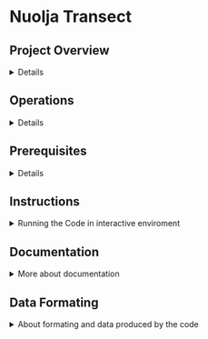 # Nuolja Transect

## Project Overview
<details>
The Nuolja Transect project involves processing data from transect surveys conducted in the Nuolja region. The key components of the project include:

### Directory structure
<details>
<!-- TREE START -->
#### Directory Tree
```tree
project_directory/
├── build.docs.R
├── data
│   ├── DATAHERE.md
├── descriptions
├── docs
│   ├── reference
├── man
├── old.script.R
├── out
├── plots
│   ├── README.md
├── R
│   ├── generate.R
│   ├── helper.R
│   ├── patterns.R
│   ├── repack.R
│   └── validate.R
├── README.md
├── repack
├── script.R
```
<!-- TREE END -->
</details>

### Data Processing
- **Path Functions**: Functions to retrieve paths and directories within the data directory.
- **Filtering Functions**: Functions to filter data based on historical and contemporary perspectives.
- **Date Handling Functions**: Functions to extract and format dates from filenames.
- **Data Reading Functions**: Functions to read and process data files, inserting entries into target data structures.

### Key Functions and Their Purpose
#### Validation 
Validate the data in and log the errors into directory log/
### Example Data
An example of the data format used in this project can be found in the `descriptions/transect_description.csv` file. This file contains information about the transect points, including plot numbers, coordinates (latitude and longitude), and elevations.
#### Notes about Data
- There are inconsistencies in date naming within the dataset.
- One entry from 2022 is missing a valid date.
- Geotaging are inconsistent throught the dataset
</details>

## Operations
<details>

- **getPaths()**: Retrieves the paths of directories within a specified directory, optionally matching a pattern.
- **getDirs()**: Retrieves the names of directories within a specified directory, optionally matching a pattern.
- **getDataFilesPaths()**: Retrieves the paths of data files within a specified directory, optionally matching a pattern.
- **historical()**: Filters input to identify historical perspective.
- **contemporary()**: Filters input to identify contemporary perspective.
- **noneNum()**: Filters out non-numerical characters from input.
- **createDateAndFix()**: Converts a string to a Date object, fixing format if necessary.
- **formatDate()**: Extracts and formats dates from specific string formats.
- **extract_date()**: Extracts the date from a filename in YYYYMMDD format.
- **readFile()**: Reads and processes a data file, returning a structured data frame.
- **insert()**: Inserts a new entry into a target data structure.
- **drawPlots()**: Generates and saves plots based on the provided data frame.
- **dataframeBuilder()**: Builds a data frame by accumulating rows from provided data.

</details>

## Prerequisites
<details>
To run the project, ensure the following are installed and configured on your system:
1. **R and Rtools**  
   - Install the latest version of R from [CRAN](https://cran.r-project.org/).  
   - If on Windows, install Rtools for building and compiling packages.

2. **Required R Packages**  
   These will be install when running the script
   - `dplyr`
   - `ggplot2`
   - `tidyr`
   - `lubridate`
   - `readr`
   - `devtools`
   - `roxygen2`
   - `pkgdown`
</details>

## Instructions
<details>
   <summary>Running the Code in interactive enviroment</summary>
   1. Place your data directories into the `data` directory.
2. Run `Rscript script.r` to process the data. This will generate files in the `/repack` directory and output files in the `/out` directory.
3. Follow the prompted options to validate or generate files as required.

### Running an Interactive R Session in RStudio Terminal
Follow these steps to run your R script interactively in RStudio's terminal, ensuring the working directory is set correctly:

## Running an Interactive R Session in RStudio Terminal

Follow these steps to run your R script interactively in RStudio's terminal, ensuring the working directory is set correctly:

### Step 1: Change the Working Directory in RStudio
Before opening the terminal, set the working directory in RStudio using one of these methods:

#### Option 1: Use the GUI
1. Click on `Session > Set Working Directory > Choose Directory...`.
2. Navigate to the folder containing your R script and click `Open`.

#### Option 2: Use the Console
1. In the RStudio console, set the working directory manually by typing:
   ```r
   setwd("path/to/your/script")
   ```
### Step 2: Open the Terminal in RStudio
- In RStudio, go to `Tools > Terminal > New Terminal`.  
  Alternatively, use the shortcut:  
  - **Windows/Linux**: `Shift + Alt + T`  
  - **Mac**: `Shift + Option + T`

### 
- type
     ```r
   Rscript script.R
   ```
- This will run the script
</details>

## Documentation
<details>
<summary>More about documentation</summary>
The full documentation for this project is available as a GitHub Pages site. You can access it [here](https://nicklassundin.github.io/Abisko-CIRC-Nuolja-Transect/).

This documentation includes detailed information about the project's structure, data processing steps, and usage examples. It is generated automatically from the source code comments using `roxygen2` and `pkgdown`.

### How to Update Documentation
#### Manually
1. Enter `R` enviroment
2. Run `devtools::document()`
3. Run `pkgdown::build_site()`
4. Exit `R` enviroment
3. push to repository
4. pull into master

<!-- #### Github workflow -->
<!-- 1. Ensure your code is properly documented using `roxygen2` comments. -->
<!-- 2. Push your changes to the `beta` branch. -->
<!-- 3. The GitHub Actions workflow will automatically generate and deploy the updated documentation to GitHub Pages. -->
</details>

## Data Formating
<details>
<summary>About formating and data produced by the code</summary>

### File Format Specification for `repack/`

The files in the `repack/` directory are structured as CSV files with detailed information about geographical plots and their associated data. Each file adheres to the following schema:

#### Snow Data
##### Column Descriptions

| **Column Name**  | **Description**                                                                                              |
|-------------------|------------------------------------------------------------------------------------------------------------|
| `plot`           | The plot number associated with the data entry.                                                            |
| `subplot`        | The subplot number within the plot.                                                                         |
| `proj_factor`    | A calculated projection factor, used for scaling or alignment in analyses.                                  |
| `id`             | A unique identifier for each record, formatted as `NS-YYYYMMDD-XXX`, where `XXX` is the sequential entry.  |
| `date`           | The date of the record, formatted as `YYYY-MM-DD`.                                                         |
| `latitude`       | The latitude of the recorded point in decimal degrees.                                                     |
| `longitude`      | The longitude of the recorded point in decimal degrees.                                                    |
| `elevation`      | The elevation at the specific point, measured in meters.                                                   |
| `contemporary`   | A label indicating the contemporary observation status. Possible values:                                    |
|                  | - `o`: Open                                                                                         |
|                  | - `s`: Snow                                                                                              |
|                  | - `os`: Both Open and Snow                                                                        |
| `historical`     | A label indicating the historical observation status. Possible values:                                     |
|                  | - `o`: Open                                                                                         |
|                  | - `s`: Snow                                                                                              |

##### File Characteristics

- **CSV Format**: The files are plain-text, comma-separated value files with a header row for column names.
- **Consistency**: Each row corresponds to a single data point, and all columns are present for every entry.
- **Data Use**: These files are used for analyzing environmental or geographical changes across plots and subplots.

##### Example Data

Below is an excerpt to illustrate the format:

```csv
"plot","subplot","proj_factor","id","date","latitude","longitude","elevation","contemporary","historical"
20,78,3357.62764497642,"NS-20180506-001","2018-05-06","68.37261122","18.69783956",1180.841,"o","o"
19,76,3260.95020778743,"NS-20180506-004","2018-05-06","68.37218199","18.69989872",1169.419,"os","s"
18,69,2957.15889307984,"NS-20180506-011","2018-05-06","68.37041561","18.70585272",1103.361,"s","s"
```
### Phenology Data
TODO
### File Format Specification for `out/`

The files in the `out/` directory include CSV files with data representing daily snow of various plot statuses. Each file adheres to the following schema:

#### Snow Data
##### Column Descriptions

| **Column Name** | **Description**                                                                                   |
|------------------|---------------------------------------------------------------------------------------------------|
| `DOY`           | Day of the Year (DOY) for the recorded observations.                                              |
| `plot/subplot`  | The plot number associated with the data entry.                                                   |
| `s`             | Proportion of open categorized as "Snow" for the given plot and day.                    |
| `so`            | Proportion of open categorized as "Snow and Open" for the given plot and day.    |
| `o`             | Proportion of open categorized as "Open" for the given plot and day.               |
| `os`            | Proportion of open categorized as "Open and Snow" for the given plot and day.    |

##### File Characteristics

- **CSV Format**: The files are plain-text, comma-separated value files with a header row for column names.
- **Proportional Data**: The columns `s`, `so`, `o`, and `os` represent proportions (values between 0 and 1) for each category.
- **Daily Observations**: Each row corresponds to a specific day and plot.

##### Example Data

Below is an excerpt to illustrate the format:

```csv
"DOY","plot","s","so","o","os"
126,6,0.0540559471516565,0.21497303215613,0.0818149541820005,0.649156066510213
126,7,0,0.318104640512793,0.139848133706484,0.542047225780723
126,8,0.123763616329758,0.876236383670242,0,0
126,9,0,0.863436913617926,0,0.136563086382074
126,10,0.768916411918146,0,0.0997298448068066,0.13135374327
```
#### Phenology Data
TODO
</details>
